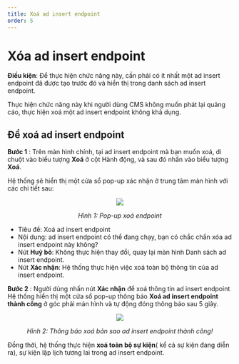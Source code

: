 ```yaml
---
title: Xoá ad insert endpoint
order: 5
---
```


# Xóa ad insert endpoint

 **Điều kiện**: Để thực hiện chức năng này, cần phải có ít nhất một ad insert endpoint đã được tạo trước đó và hiển thị trong danh sách ad insert endpoint.

 Thực hiện chức năng này khi người dùng CMS không muốn phát lại quảng cáo, thực hiện xoá một ad insert endpoint không khả dụng.
## Để xoá ad insert endpoint
**Bước 1** : Trên màn hình chính, tại ad insert endpoint mà bạn muốn xoá, di chuột vào biểu tượng **Xoá** ở cột Hành động, và sau đó nhấn vào biểu tượng **Xoá**.

Hệ thống sẽ hiển thị một cửa sổ pop-up xác nhận ở trung tâm màn hình với các chi tiết sau:

<center>

![](//images/dai/pop-up-delete-endpoint.PNG)

*Hình 1: Pop-up xoá endpoint*
</center>

 * Tiêu đề: Xoá ad insert endpoint
 * Nội dung: ad insert endpoint có thể đang chạy, bạn có chắc chắn xóa ad insert endpoint này không?
 * Nút **Huỷ bỏ**: Không thực hiện thay đổi, quay lại màn hình Danh sách ad insert endpoint.
 * Nút **Xác nhận**: Hệ thống thực hiện việc xoá toàn bộ thông tin của ad insert endpoint.

**Bước 2** : Người dùng nhấn nút **Xác nhận** để xoá thông tin ad insert endpoint Hệ thống hiển thị một cửa sổ pop-up thông báo **Xoá ad insert endpoint thành công** ở góc phải màn hình và tự động đóng thông báo sau 5 giây.

<center>

 ![](//images/dai/success-delete.PNG)

*Hình 2: Thông báo xoá bản sao ad insert endpoint thành công!*

</center>

Đồng thời, hệ thống thực hiện **xoá toàn bộ sự kiện**( kể cả sự kiện đang diễn ra), sự kiện lập lịch tương lai trong ad insert endpoint.